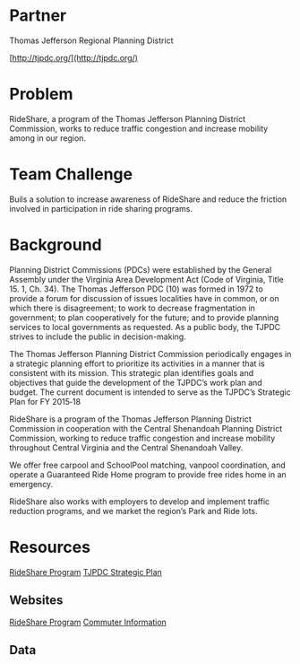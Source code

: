 # Partner
Thomas Jefferson Regional Planning District

[http://tjpdc.org/](http://tjpdc.org/)

# Problem
RideShare, a program of the Thomas Jefferson Planning District Commission, works to reduce traffic congestion and increase mobility among in our region.

# Team Challenge
Buils a solution to increase awareness of RideShare and reduce the friction involved in participation in ride sharing programs.

# Background
Planning District Commissions (PDCs) were established by the General Assembly under the Virginia Area Development Act (Code of Virginia, Title 15. 1, Ch. 34). The Thomas Jefferson PDC (10) was formed in 1972 to provide a forum for discussion of issues localities have in common, or on which there is disagreement; to work to decrease fragmentation in government; to plan cooperatively for the future; and to provide planning services to local governments as requested. As a public body, the TJPDC strives to include the public in decision-making.

The Thomas Jefferson Planning District Commission periodically engages in a strategic planning effort to prioritize its activities in a manner that is consistent with its mission. This strategic plan identifies goals and objectives that guide the development of the TJPDC’s work plan and budget. The current document is intended to serve as the TJPDC’s Strategic Plan for FY 2015‐18

RideShare is a program of the Thomas Jefferson Planning District Commission in cooperation with the Central Shenandoah Planning District Commission, working to reduce traffic congestion and increase mobility throughout Central Virginia and the Central Shenandoah Valley.

We offer free carpool and SchoolPool matching, vanpool coordination, and operate a Guaranteed Ride Home program to provide free rides home in an emergency.

RideShare also works with employers to develop and implement traffic reduction programs, and we market the region’s Park and Ride lots.

# Resources
[RideShare Program](http://rideshareinfo.org/)
[TJPDC Strategic Plan](http://www.tjpdc.org//media/TJPDC-Strategic-Plan05_7_15.pdf)

## Websites
[RideShare Program](http://rideshareinfo.org/)
[Commuter Information](http://rideshareinfo.org/commuter-information/)

## Data

